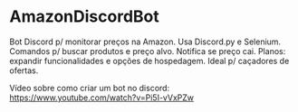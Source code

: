 # AmazonDiscordBot
 Bot Discord p/ monitorar preços na Amazon. Usa Discord.py e Selenium. Comandos p/ buscar produtos e preço alvo. Notifica se preço cai. Planos: expandir funcionalidades e opções de hospedagem. Ideal p/ caçadores de ofertas.

Vídeo sobre como criar um bot no discord: https://www.youtube.com/watch?v=Pi5I-vVxPZw
